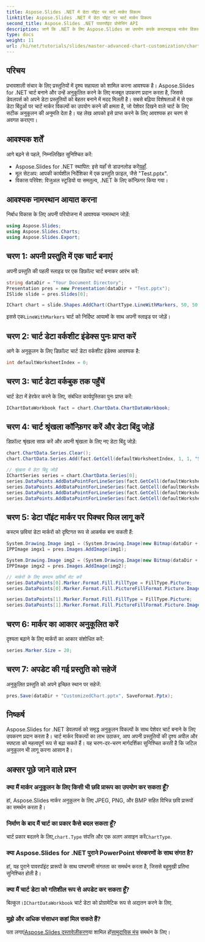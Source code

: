 ```yaml
---
title: Aspose.Slides .NET में डेटा पॉइंट पर चार्ट मार्कर विकल्प
linktitle: Aspose.Slides .NET में डेटा पॉइंट पर चार्ट मार्कर विकल्प
second_title: Aspose.Slides .NET पावरपॉइंट प्रोसेसिंग API
description: जानें कि .NET के लिए Aspose.Slides का उपयोग करके कस्टमाइज़्ड मार्कर विकल्पों के साथ अपने पावरपॉइंट चार्ट को कैसे बेहतर बनाया जाए। यह चरण-दर-चरण मार्गदर्शिका पूर्वापेक्षाएँ, चार्ट निर्माण, डेटा पॉइंट फ़ॉर्मेटिंग और बहुत कुछ को कवर करती है।
type: docs
weight: 11
url: /hi/net/tutorials/slides/master-advanced-chart-customization/chart-marker-options/
---
```

## परिचय

प्रभावशाली संचार के लिए प्रस्तुतियों में दृश्य सहायता को शामिल करना आवश्यक है। Aspose.Slides for .NET चार्ट बनाने और उन्हें अनुकूलित करने के लिए मजबूत उपकरण प्रदान करता है, जिससे डेवलपर्स को अपने डेटा प्रस्तुतियों को बेहतर बनाने में मदद मिलती है। सबसे बढ़िया विशेषताओं में से एक डेटा बिंदुओं पर चार्ट मार्कर विकल्पों का उपयोग करने की क्षमता है, जो पेशेवर दिखने वाले चार्ट के लिए सटीक अनुकूलन की अनुमति देता है। यह लेख आपको इसे प्राप्त करने के लिए आवश्यक हर चरण से अवगत कराएगा।

## आवश्यक शर्तें

आगे बढ़ने से पहले, निम्नलिखित सुनिश्चित करें:

-  Aspose.Slides for .NET स्थापित: इसे यहाँ से डाउनलोड करें[यहाँ](https://releases.aspose.com/slides/net/).
- मूल सेटअप: आपकी कार्यशील निर्देशिका में एक प्रस्तुति फ़ाइल, जैसे "Test.pptx".
- विकास परिवेश: विजुअल स्टूडियो या समतुल्य, .NET के लिए कॉन्फ़िगर किया गया।

## आवश्यक नामस्थान आयात करना

निर्बाध विकास के लिए अपनी परियोजना में आवश्यक नामस्थान जोड़ें:

```csharp
using Aspose.Slides;
using Aspose.Slides.Charts;
using Aspose.Slides.Export;
```

## चरण 1: अपनी प्रस्तुति में एक चार्ट बनाएं

अपनी प्रस्तुति की पहली स्लाइड पर एक डिफ़ॉल्ट चार्ट बनाकर आरंभ करें:

```csharp
string dataDir = "Your Document Directory";
Presentation pres = new Presentation(dataDir + "Test.pptx");
ISlide slide = pres.Slides[0];

IChart chart = slide.Shapes.AddChart(ChartType.LineWithMarkers, 50, 50, 600, 400);
```

 इससे एक`LineWithMarkers` चार्ट को निर्दिष्ट आयामों के साथ अपनी स्लाइड पर जोड़ें।

## चरण 2: चार्ट डेटा वर्कशीट इंडेक्स पुनः प्राप्त करें

आगे के अनुकूलन के लिए डिफ़ॉल्ट चार्ट डेटा वर्कशीट इंडेक्स आवश्यक है:

```csharp
int defaultWorksheetIndex = 0;
```

## चरण 3: चार्ट डेटा वर्कबुक तक पहुँचें

चार्ट डेटा में हेरफेर करने के लिए, संबंधित कार्यपुस्तिका पुनः प्राप्त करें:

```csharp
IChartDataWorkbook fact = chart.ChartData.ChartDataWorkbook;
```

## चरण 4: चार्ट श्रृंखला कॉन्फ़िगर करें और डेटा बिंदु जोड़ें

डिफ़ॉल्ट श्रृंखला साफ़ करें और अपनी श्रृंखला के लिए नए डेटा बिंदु जोड़ें:

```csharp
chart.ChartData.Series.Clear();
chart.ChartData.Series.Add(fact.GetCell(defaultWorksheetIndex, 1, 1, "Series 1"), chart.Type);

// श्रृंखला में डेटा बिंदु जोड़ें
IChartSeries series = chart.ChartData.Series[0];
series.DataPoints.AddDataPointForLineSeries(fact.GetCell(defaultWorksheetIndex, 1, 2, 4.5));
series.DataPoints.AddDataPointForLineSeries(fact.GetCell(defaultWorksheetIndex, 2, 2, 2.5));
series.DataPoints.AddDataPointForLineSeries(fact.GetCell(defaultWorksheetIndex, 3, 2, 3.5));
series.DataPoints.AddDataPointForLineSeries(fact.GetCell(defaultWorksheetIndex, 4, 2, 4.0));
```

## चरण 5: डेटा पॉइंट मार्कर पर पिक्चर फिल लागू करें

कस्टम छवियां डेटा मार्करों को दृष्टिगत रूप से आकर्षक बना सकती हैं:

```csharp
System.Drawing.Image img1 = (System.Drawing.Image)new Bitmap(dataDir + "aspose-logo.jpg");
IPPImage imgx1 = pres.Images.AddImage(img1);

System.Drawing.Image img2 = (System.Drawing.Image)new Bitmap(dataDir + "flower.jpg");
IPPImage imgx2 = pres.Images.AddImage(img2);

// मार्करों के लिए कस्टम छवियाँ सेट करें
series.DataPoints[0].Marker.Format.Fill.FillType = FillType.Picture;
series.DataPoints[0].Marker.Format.Fill.PictureFillFormat.Picture.Image = imgx1;

series.DataPoints[1].Marker.Format.Fill.FillType = FillType.Picture;
series.DataPoints[1].Marker.Format.Fill.PictureFillFormat.Picture.Image = imgx2;
```

## चरण 6: मार्कर का आकार अनुकूलित करें

दृश्यता बढ़ाने के लिए मार्करों का आकार संशोधित करें:

```csharp
series.Marker.Size = 20;
```

## चरण 7: अपडेट की गई प्रस्तुति को सहेजें

अनुकूलित प्रस्तुति को अपने इच्छित स्थान पर सहेजें:

```csharp
pres.Save(dataDir + "CustomizedChart.pptx", SaveFormat.Pptx);
```

## निष्कर्ष

Aspose.Slides for .NET डेवलपर्स को समृद्ध अनुकूलन विकल्पों के साथ पेशेवर चार्ट बनाने के लिए उपकरण प्रदान करता है। चार्ट मार्कर विकल्पों का लाभ उठाकर, आप अपनी प्रस्तुतियों की दृश्य अपील और स्पष्टता को महत्वपूर्ण रूप से बढ़ा सकते हैं। यह चरण-दर-चरण मार्गदर्शिका सुनिश्चित करती है कि जटिल अनुकूलन भी लागू करना आसान है।

## अक्सर पूछे जाने वाले प्रश्न

### क्या मैं मार्कर अनुकूलन के लिए किसी भी छवि प्रारूप का उपयोग कर सकता हूँ?
हां, Aspose.Slides मार्कर अनुकूलन के लिए JPEG, PNG, और BMP सहित विभिन्न छवि प्रारूपों का समर्थन करता है।

### निर्माण के बाद मैं चार्ट का प्रकार कैसे बदल सकता हूँ?
 चार्ट प्रकार बदलने के लिए,`chart.Type` संपत्ति और एक अलग असाइन करें`ChartType`.

### क्या Aspose.Slides for .NET पुराने PowerPoint संस्करणों के साथ संगत है?
हां, यह पुराने पावरपॉइंट प्रारूपों के साथ पश्चगामी संगतता का समर्थन करता है, जिससे बहुमुखी प्रतिभा सुनिश्चित होती है।

### क्या मैं चार्ट डेटा को गतिशील रूप से अपडेट कर सकता हूँ?
 बिल्कुल।`IChartDataWorkbook` चार्ट डेटा को प्रोग्रामेटिक रूप से अद्यतन करने के लिए.

### मुझे और अधिक संसाधन कहां मिल सकते हैं?
 पता लगाएं[Aspose.Slides दस्तावेज़ीकरण](https://reference.aspose.com/slides/net/)या शामिल हों[सामुदायिक मंच](https://forum.aspose.com/) समर्थन के लिए।